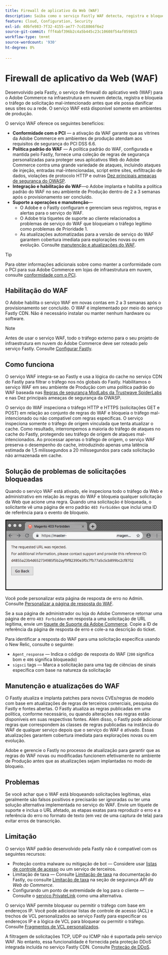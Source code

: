 ```yaml
---
title: Firewall de aplicativo da Web (WAF)
description: Saiba como o serviço Fastly WAF detecta, registra e bloqueia o tráfego de solicitação mal-intencionado antes que ele possa danificar a rede ou os sites do Adobe Commerce.
feature: Cloud, Configuration, Security
exl-id: 40bfe983-7f32-4155-ae77-7cd18866f6e2
source-git-commit: fff4abf396b2c4a5b445c23c10608f54af059815
workflow-type: tm+mt
source-wordcount: '930'
ht-degree: 0%

---
```


# Firewall de aplicativo da Web (WAF)

Desenvolvido pela Fastly, o serviço de firewall do aplicativo web (WAF) para o Adobe Commerce na infraestrutura em nuvem detecta, registra e bloqueia o tráfego de solicitação mal-intencionado antes que ele possa danificar seus sites ou a rede. O serviço WAF está disponível somente em ambientes de produção.

O serviço WAF oferece os seguintes benefícios:

- **Conformidade com o PCI** — a ativação da WAF garante que as vitrines da Adobe Commerce em ambientes de produção atendam aos requisitos de segurança do PCI DSS 6.6.
- **Política padrão do WAF** — A política padrão do WAF, configurada e mantida pelo Fastly, fornece uma coleção de regras de segurança personalizadas para proteger seus aplicativos Web do Adobe Commerce contra uma grande variedade de ataques, incluindo ataques de injeção, entradas mal-intencionadas, script entre sites, exfiltração de dados, violações de protocolo HTTP e outras [Dez principais ameaças de segurança do OWASP](https://owasp.org/www-project-top-ten/).
- **Integração e habilitação do WAF**—o Adobe implanta e habilita a política padrão do WAF no seu ambiente de Produção dentro de 2 a 3 semanas após o provisionamento ser concluído.
- **Suporte a operações e manutenção**—
   - O Adobe e o Fastly configuram e gerenciam seus registros, regras e alertas para o serviço do WAF.
   - O Adobe tria tíquetes de suporte ao cliente relacionados a problemas de serviço do WAF que bloqueiam o tráfego legítimo como problemas de Prioridade 1.
   - As atualizações automatizadas para a versão de serviço do WAF garantem cobertura imediata para explorações novas ou em evolução. Consulte [manutenção e atualizações do WAF](#waf-maintenance-and-updates).

>[!TIP]
>
>Para obter informações adicionais sobre como manter a conformidade com o PCI para sua Adobe Commerce em lojas de infraestrutura em nuvem, consulte [conformidade com o PCI](https://business.adobe.com/products/magento/pci-compliance.html).

## Habilitação do WAF

O Adobe habilita o serviço WAF em novas contas em 2 a 3 semanas após o provisionamento ser concluído. O WAF é implementado por meio do serviço Fastly CDN. Não é necessário instalar ou manter nenhum hardware ou software.

>[!NOTE]
>
>Antes de usar o serviço WAF, todo o tráfego externo para o seu projeto de infraestrutura em nuvem do Adobe Commerce deve ser roteado pelo serviço Fastly. Consulte [Configurar Fastly](fastly-configuration.md).

## Como funciona

O serviço WAF integra-se ao Fastly e usa a lógica do cache no serviço CDN do Fastly para filtrar o tráfego nos nós globais do Fastly. Habilitamos o serviço WAF em seu ambiente de Produção com uma política padrão do WAF baseada nas [Regras de segurança ModLabs da Trustwave SpiderLabs](https://github.com/owasp-modsecurity/ModSecurity) e nas Dez principais ameaças de segurança da OWASP.

O serviço do WAF inspeciona o tráfego HTTP e HTTPS (solicitações GET e POST) em relação ao conjunto de regras do WAF e bloqueia o tráfego mal-intencionado ou não compatível com regras específicas. O serviço inspeciona somente o tráfego de origem vinculada que tenta atualizar o cache. Como resultado, interrompemos a maioria do tráfego de ataques no cache do Fastly, protegendo seu tráfego de origem de ataques mal-intencionados. Ao processar apenas o tráfego de origem, o serviço WAF preserva o desempenho do cache, introduzindo apenas uma latência estimada de 1,5 milissegundos a 20 milissegundos para cada solicitação não armazenada em cache.

## Solução de problemas de solicitações bloqueadas

Quando o serviço WAF está ativado, ele inspeciona todo o tráfego da Web e administrativo em relação às regras do WAF e bloqueia qualquer solicitação da Web que acione uma regra. Quando uma solicitação é bloqueada, o solicitante vê uma página de erro padrão `403 Forbidden` que inclui uma ID de referência para o evento de bloqueio.

![Página de erro do WAF](../../assets/cdn/fastly-waf-403-error.png)

Você pode personalizar esta página de resposta de erro no Admin. Consulte [Personalizar a página de resposta do WAF](fastly-custom-response.md#customize-the-waf-error-page).

Se a sua página de administrador ou loja do Adobe Commerce retornar uma página de erro `403 Forbidden` em resposta a uma solicitação de URL legítima, envie um [tíquete de Suporte da Adobe Commerce](https://experienceleague.adobe.com/docs/commerce-knowledge-base/kb/help-center-guide/magento-help-center-user-guide.html#submit-ticket). Copie a ID de referência da página de resposta de erro e cole-a na descrição do ticket.

Para identificar a resposta do WAF para uma solicitação específica usando o New Relic, consulte o seguinte:

- `Agent_response` — Indica o código de resposta do WAF (`200` significa bom e `406` significa bloqueado)
- `sigsci` tags — Marca a solicitação para uma tag de ciências de sinais específica com base na natureza da solicitação

## Manutenção e atualizações do WAF

O Fastly atualiza e implanta patches para novos CVEs/regras de modelo com base em atualizações de regras de terceiros comerciais, pesquisa do Fastly e fontes abertas. O Fastly atualiza as regras publicadas em uma política, conforme necessário, ou quando alterações nas regras estão disponíveis em suas respectivas fontes. Além disso, o Fastly pode adicionar regras que correspondem às classes de regras publicadas na instância do WAF de qualquer serviço depois que o serviço do WAF é ativado. Essas atualizações garantem cobertura imediata para explorações novas ou em evolução.

Adobe e gerencie o Fastly no processo de atualização para garantir que as regras do WAF novas ou modificadas funcionem efetivamente no ambiente de Produção antes que as atualizações sejam implantadas no modo de bloqueio.

## Problemas

Se você achar que o WAF está bloqueando solicitações legítimas, elas geralmente são falsos positivos e precisarão ser ignoradas ou ter uma solução alternativa implementada no serviço do WAF. Envie um tíquete de suporte e inclua o URL afetado, as etapas exatas para reproduzir o erro e a referência do erro no formato de texto (em vez de uma captura de tela) para evitar erros de transcrição.

## Limitação

O serviço WAF padrão desenvolvido pela Fastly não é compatível com os seguintes recursos:

- Proteção contra malware ou mitigação de bot — Considere usar [listas de controle de acesso](./fastly-vcl-allowlist.md) ou um serviço de terceiros.
- Limitação de taxa — Consulte [Limitação de taxa](https://github.com/fastly/fastly-magento2/blob/master/Documentation/Guides/RATE-LIMITING.md) na documentação do Fastly, ou consulte [Limitação de taxa](https://developer.adobe.com/commerce/webapi/get-started/rate-limiting/) na seção de segurança _API da Web do Commerce_.
- Configurando um ponto de extremidade de log para o cliente — Consulte o [serviço PrivateLink](../development/privatelink-service.md) como uma alternativa.

O serviço WAF permite bloquear ou permitir o tráfego com base em endereços IP. Você pode adicionar listas de controle de acesso (ACL) e trechos de VCL personalizados ao serviço Fastly para especificar os endereços IP e a lógica de VCL para bloquear ou permitir o tráfego. Consulte [Fragmentos de VCL personalizados](fastly-vcl-custom-snippets.md).

A filtragem de solicitações TCP, UDP ou ICMP não é suportada pelo serviço WAF. No entanto, essa funcionalidade é fornecida pela proteção DDoS integrada incluída no serviço Fastly CDN. Consulte [Proteção de DDoS](fastly.md#ddos-protection).

